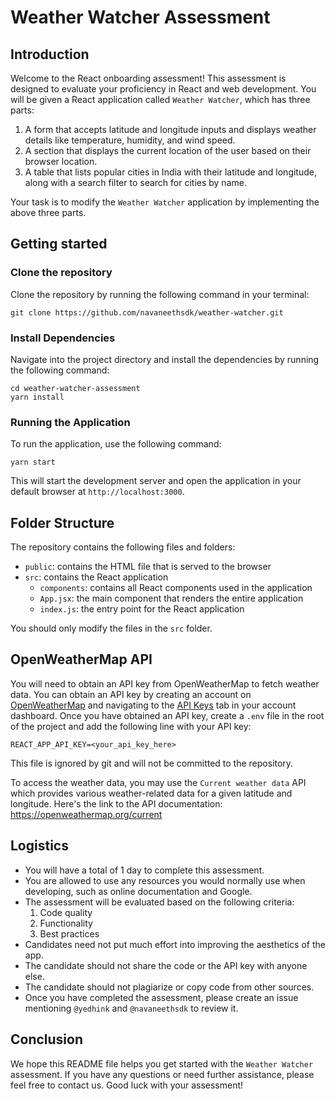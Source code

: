 # Weather Watcher Assessment

## Introduction

Welcome to the React onboarding assessment! This assessment is designed to evaluate your proficiency in React and web development. You will be given a React application called `Weather Watcher`, which has three parts:

1. A form that accepts latitude and longitude inputs and displays weather details like temperature, humidity, and wind speed.
2. A section that displays the current location of the user based on their browser location.
3. A table that lists popular cities in India with their latitude and longitude, along with a search filter to search for cities by name.

Your task is to modify the `Weather Watcher` application by implementing the above three parts.

## Getting started

### Clone the repository

Clone the repository by running the following command in your terminal:

```
git clone https://github.com/navaneethsdk/weather-watcher.git
```

### Install Dependencies

Navigate into the project directory and install the dependencies by running the following command:

```
cd weather-watcher-assessment
yarn install
```

### Running the Application

To run the application, use the following command:

```
yarn start
```

This will start the development server and open the application in your default browser at `http://localhost:3000`.

## Folder Structure

The repository contains the following files and folders:

- `public`: contains the HTML file that is served to the browser
- `src`: contains the React application
  - `components`: contains all React components used in the application
  - `App.jsx`: the main component that renders the entire application
  - `index.js`: the entry point for the React application

You should only modify the files in the `src` folder.

## OpenWeatherMap API

You will need to obtain an API key from OpenWeatherMap to fetch weather data. You can obtain an API key by creating an account on [OpenWeatherMap](https://openweathermap.org/) and navigating to the [API Keys](https://home.openweathermap.org/api_keys) tab in your account dashboard. Once you have obtained an API key, create a `.env` file in the root of the project and add the following line with your API key:

```
REACT_APP_API_KEY=<your_api_key_here>
```

This file is ignored by git and will not be committed to the repository.

To access the weather data, you may use the `Current weather data` API which provides various weather-related data for a given latitude and longitude. Here's the link to the API documentation: https://openweathermap.org/current

## Logistics

- You will have a total of 1 day to complete this assessment.
- You are allowed to use any resources you would normally use when developing, such as online documentation and Google.
- The assessment will be evaluated based on the following criteria:
  1. Code quality
  2. Functionality
  3. Best practices
- Candidates need not put much effort into improving the aesthetics of the app.
- The candidate should not share the code or the API key with anyone else.
- The candidate should not plagiarize or copy code from other sources.
- Once you have completed the assessment, please create an issue mentioning `@yedhink` and `@navaneethsdk` to review it.

## Conclusion

We hope this README file helps you get started with the `Weather Watcher` assessment. If you have any questions or need further assistance, please feel free to contact us. Good luck with your assessment!
